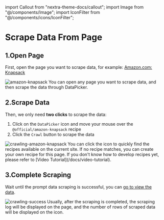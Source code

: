 import Callout from "nextra-theme-docs/callout";
import Image from "@/components/Image";
import IconFilter from "@/components/icons/IconFilter";

# Scrape Data From Page

## 1.Open Page

First, open the page you want to scrape data, for example: [Amazon.com: Knapsack](https://www.amazon.com/s?k=knapsack&qid=1663576640&ref=sr_pg_1)

<Image src="/screenshots/amazon-knapsack.png" alt="amazon-knapsack" />

<Callout emoji="💡">
You can open any page you want to scrape data, and then scrape the data through DataPicker.
</Callout>

## 2.Scrape Data

Then, we only need **two clicks** to scrape the data:

1. Click on the `DataPicker` icon and move your mouse over the `@official/amazon-knapsack` recipe
2. Click the `Crawl` button to scrape the data

<Image src="/screenshots/crawling-amazon-knapsack.png" alt="crawling-amazon-knapsack" />

<Callout emoji="💡">
You can click the <IconFilter /> icon to quickly find the recipes available on the current site.  
If no recipe matches, you can create your own recipe for this page. If you don't know how to develop recipes yet, please refer to [Video Tutorial](/docs/video-tutorial).
</Callout>

## 3.Complete Scraping

Wait until the prompt data scraping is successful, you can [go to view the data](/docs/getting-started/view-and-export-data).

<Image src="/screenshots/crawling-success.png" alt="crawling-success" />

<Callout emoji="💡">
Usually, after the scraping is completed, the scraping log will be displayed on the page, and the number of rows of scraped data will be displayed on the icon.
</Callout>
